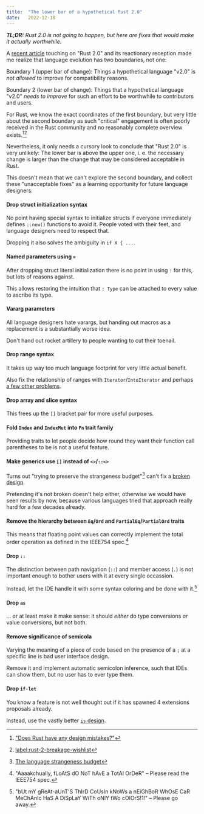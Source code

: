 ```yaml
---
title:  "The lower bar of a hypothetical Rust 2.0"
date:   2022-12-18
---
```


_**TL;DR:** Rust 2.0 is not going to happen, but here are fixes that would make it actually worthwhile._

A [recent article](https://www.ncameron.org/blog/rust-in-2023/) touching on "Rust 2.0" and its reactionary reception made me realize that language evolution has two boundaries, not one:

<div class="warn">
  <p>Boundary 1 (upper bar of change): Things a hypothetical language "v2.0" is <em>not allowed</em> to improve for compatibility reasons.</p>
  <p>Boundary 2 (lower bar of change): Things that a hypothetical language "v2.0" <em>needs to improve</em> for such an effort to be worthwhile to contributors and users.</p>
</div>

For Rust, we know the exact coordinates of the first boundary, but very little about the second boundary
as such "critical" engagement is often poorly received in the Rust community and no reasonably complete overview exists.[^1][^2]

Nevertheless, it only needs a cursory look to conclude that "Rust 2.0" is very unlikely:
The lower bar is above the upper one, i. e. the necessary change is larger than the change that
may be considered acceptable in Rust.

This doesn't mean that we can't explore the second boundary, and collect these "unacceptable fixes"
as a learning opportunity for future language designers:

#### Drop struct initialization syntax

No point having special syntax to initialize structs if everyone immediately defines `::new()` functions to avoid it.
People voted with their feet, and language designers need to respect that.

Dropping it also solves the ambiguity in `if X { ...`.

#### Named parameters using `=`

After dropping struct literal initialization there is no point in using `:` for this, but lots of reasons against.

This allows restoring the intuition that `: Type` can be attached to every value to ascribe its type.

#### Vararg parameters

All language designers hate varargs, but handing out macros as a replacement is a substantially worse idea.

Don't hand out rocket artillery to people wanting to cut their toenail.

#### Drop range syntax

It takes up way too much language footprint for very little actual benefit.

Also fix the relationship of ranges with `Iterator`/`IntoIterator` and perhaps [a few other problems](https://ridiculousfish.com/blog/posts/least-favorite-rust-type.html).

#### Drop array and slice syntax

This frees up the `[]` bracket pair for more useful purposes. 

#### Fold `Index` and `IndexMut` into `Fn` trait family

Providing traits to let people decide how round they want their function call parentheses to be is
not a useful feature.

#### Make generics use `[]` instead of `<>`/`::<>`

Turns out "trying to preserve the strangeness budget"[^3] can't fix a [broken design](stop-using-angle-brackets-for-generics).

Pretending it's not broken doesn't help either, otherwise we would have seen results by now,
because various languages tried that approach really hard for a few decades already.  

#### Remove the hierarchy between `Eq`/`Ord` and `PartialEq`/`PartialOrd` traits

This means that floating point values can correctly implement the total order operation as defined in the IEEE754 spec.[^4]

#### Drop `::`

The distinction between path navigation (`::`) and member access (`.`) is not important enough to bother users with it at every single occassion.

Instead, let the IDE handle it with some syntax coloring and be done with it.[^5]

#### Drop `as`

... or at least make it make sense: it should *either* do type conversions *or* value conversions, but not both.

#### Remove significance of semicola

Varying the meaning of a piece of code based on the presence of a `;` at a specific line is bad user interface design.

Remove it and implement automatic semicolon inference, such that IDEs can show them, but no user has to ever type them.

#### Drop `if-let`

You know a feature is not well thought out if it has spawned 4 extensions proposals already.

Instead, use the vastly better [`is` design](unified-condition-expressions-comparison).

[^1]: ["Does Rust have any design mistakes?"](https://old.reddit.com/r/rust/comments/wvynot/does_rust_have_any_design_mistakes/)
[^2]: [label:rust-2-breakage-wishlist](https://github.com/rust-lang/rust/issues?q=label%3Arust-2-breakage-wishlist)
[^3]: [The language strangeness budget](https://steveklabnik.com/writing/the-language-strangeness-budget)
[^4]: "Aaaakchually, fLoAtS dO NoT hAvE a TotAl OrDeR" – Please read the IEEE754 spec.
[^5]: "bUt mY gReAt-aUnT'S ThIrD CoUsIn kNoWs a nEiGhBoR WhOsE CaR MeChAnIc HaS A DiSpLaY WiTh oNlY tWo cOlOrS!1!" – Please go away.
